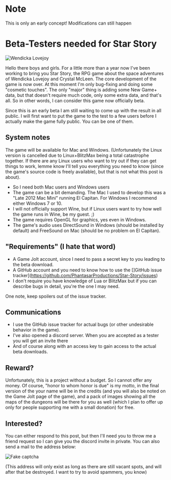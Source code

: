 # Note

This is only an early concept!
Modifications can still happen



# Beta-Testers needed for Star Story

![Wendicka Lovejoy](http://i.imgbox.com/33ut2FrS.png)

Hello there boys and girls.
For a little more than a year now I've been working to bring you Star Story, the RPG game about the space adventures of Wendicka Lovejoy and Crystal McLeen. The core development of the game is now over. At this moment I'm only bug-fixing and doing some "cosmetic touches". The only "major" thing is adding some New Game+ data, but that doesn't require much code, only some extra data, and that's all. So in other words, I can consider this game now officially beta.

Since this is an early beta I am still waiting to come up with the result in all public. I will first want to put the game to the test to a few users before I actually make the game fully public. You can be one of them.

## System notes

The game will be available for Mac and Windows. (Unfortunately the Linux version is cancelled due to Linux+BlitzMax being a total catastrophe together. If there are any Linux users who want to try out if they can get things to work, lemme know I'll tell you everything you need to know (since the game's source code is freely available), but that is not what this post is about).

- So I need both Mac users and Windows users
- The game can be a bit demanding. The Mac I used to develop this was a "Late 2012 Mac Mini" running El Capitan. For Windows I recommend either Windows 7 or 10.
- I will not officially support Wine, but if Linux users want to try how well the game runs in Wine, be my guest. ;)
- The game requires OpenGL for graphics, yes even in Windows.
- The game's audio uses DirectSound in Windows (should be installed by default) and FreeSound on Mac (should be no problem on El Capitan).



## "Requirements" (I hate that word)

- A Game Jolt account, since I need to pass a secret key to you leading to the beta download.
- A GitHub account and you need to know how to use the []GitHub issue tracker](https://github.com/PhantasarProductions/Star-Story/issues)
- I don't require you have knowledge of Lua or BlitzMax but if you can describe bugs in detail, you're the one I may need.

One note, keep spoilers out of the issue tracker.


## Communications

- I use the GitHub issue tracker for actual bugs (or other undesirable behavior in the game).
- I've also opened a discord server. When you are accepted as a tester you will get an invite there
- And of course along with an access key to gain access to the actual beta downloads.


## Reward?

Unfortunately, this is a project without a budget. So I cannot offer any money.
Of course, "honor to whom honor is due" is my motto, in the final version of the your name will be in the credits (and you will also be noted on the Game Jolt page of the game), and a pack of images showing all the maps of the dungeons will be there for you as well (which I plan to offer up only for people supporting me with a small donation) for free.


## Interested?

You can either respond to this post, but then I'll need you to throw me a friend request so I can give you the discord invite in private. You can also send a mail to the address below:

![Fake captcha](http://i.imgur.com/n4V3VqE.png)

(This address will only exist as long as there are still vacant spots, and will after that be destroyed. I want to try to avoid spammers, you know)

